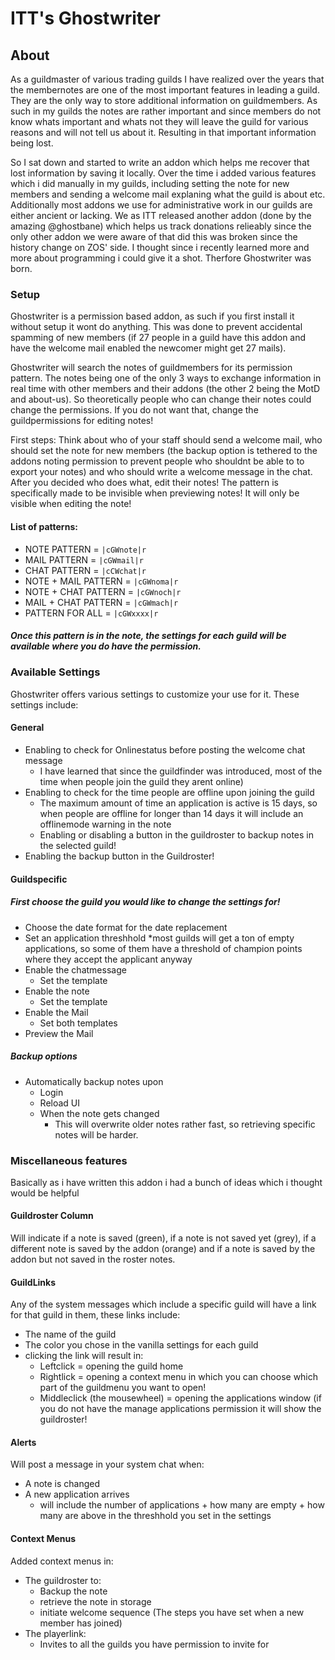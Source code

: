 # ITT's Ghostwriter
## About
As a guildmaster of various trading guilds I have realized over the years that the membernotes are one of the most important features in leading a guild.
They are the only way to store additional information on guildmembers. 
As such in my guilds the notes are rather important and since members do not know whats important and whats not they will leave the guild for various reasons and will not tell us about it.
Resulting in that important information being lost.

So I sat down and started to write an addon which helps me recover that lost information by saving it locally.
Over the time i added various features which i did manually in my guilds, including setting the note for new members and sending a welcome mail explaning what the guild is about etc.
Additionally most addons we use for administrative work in our guilds are either ancient or lacking. 
We as ITT released another addon (done by the amazing @ghostbane) which helps us track donations relieably since the only other addon we were aware of that did this was broken since the history change on ZOS' side.
I thought since i recently learned more and more about programming i could give it a shot.
Therfore Ghostwriter was born.

### Setup
Ghostwriter is a permission based addon, as such if you first install it without setup it wont do anything. 
This was done to prevent accidental spamming of new members (if 27 people in a guild have this addon and have the welcome mail enabled the newcomer might get 27 mails). 
    
Ghostwriter will search the notes of guildmembers for its permission pattern. 
The notes being one of the only 3 ways to exchange information in real time with other members and their addons (the other 2 being the MotD and about-us). 
So theoretically people who can change their notes could change the permissions. 
If you do not want that, change the guildpermissions for editing notes!

First steps: Think about who of your staff should send a welcome mail, who should set the note for new members (the backup option is tethered to the addons noting permission to prevent people who shouldnt be able to to export your notes) and who should write a welcome message in the chat. 
After you decided who does what, edit their notes! The pattern is specifically made to be invisible when previewing notes! It will only be visible when editing the note!

#### List of patterns: 
*  NOTE PATTERN =          `|cGWnote|r`
*  MAIL PATTERN =          `|cGWmail|r`
*  CHAT PATTERN =          `|cCWchat|r`
*  NOTE + MAIL PATTERN =   `|cGWnoma|r`
*  NOTE + CHAT PATTERN =   `|cGWnoch|r`
*  MAIL + CHAT PATTERN =   `|cGWmach|r`
*  PATTERN FOR ALL =       `|cGWxxxx|r`
    

##### Once this pattern is in the note, the settings for each guild will be available where you do have the permission.

### Available Settings
Ghostwriter offers various settings to customize your use for it.
These settings include:
#### General
- Enabling to check for Onlinestatus before posting the welcome chat message 
  * I have learned that since the guildfinder was introduced, most of the time when people join the guild they arent online)
- Enabling to check for the time people are offline upon joining the guild 
  * The maximum amount of time an application is active is 15 days, so when people are offline for longer than 14 days it will include an offlinemode warning in the note
  * Enabling or disabling a button in the guildroster to backup notes in the selected guild!
- Enabling the backup button in the Guildroster!

#### Guildspecific
##### First choose the guild you would like to change the settings for!
- Choose the date format for the date replacement
- Set an application threshhold 
  *most guilds will get a ton of empty applications, so some of them have a threshold of champion points where they accept the applicant anyway
- Enable the chatmessage
  - Set the template
- Enable the note 
  - Set the template
- Enable the Mail
  - Set both templates
- Preview the Mail
##### Backup options
- Automatically backup notes upon 
  * Login
  * Reload UI
  * When the note gets changed
    * This will overwrite older notes rather fast, so retrieving specific notes will be harder.

### Miscellaneous features

Basically as i have written this addon i had a bunch of ideas which i thought would be helpful

#### Guildroster Column
Will indicate if a note is saved (green), if a note is not saved yet (grey), if a different note is saved by the addon (orange) and if a note is saved by the addon but not saved in the roster notes.


#### GuildLinks
Any of the system messages which include a specific guild will have a link for that guild in them, these links include:
* The name of the guild
* The color you chose in the vanilla settings for each guild
* clicking the link will result in:
   - Leftclick = opening the guild home
   - Rightlick = opening a context menu in which you can choose which part of the guildmenu you want to open!
   - Middleclick (the mousewheel) = opening the applications window (if you do not have the manage applications permission it will show the guildroster!
        
        
#### Alerts

Will post a message in your system chat when:
* A note is changed
* A new application arrives 
   - will include the number of applications + how many are empty + how many are above in the threshhold you set in the settings
    
    
#### Context Menus

Added context menus in:
   * The guildroster to:
        - Backup the note 
        - retrieve the note in storage
        - initiate welcome sequence (The steps you have set when a new member has joined)
   * The playerlink:
        - Invites to all the guilds you have permission to invite for
    
